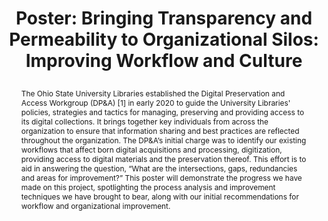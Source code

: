 ---
abstract: The Ohio State University Libraries established the Digital Preservation
  and Access Workgroup (DP&A) [1] in early 2020 to guide the University Libraries'
  policies, strategies and tactics for managing, preserving and providing access to
  its digital collections. It brings together key individuals from across the organization
  to ensure that information sharing and best practices are reflected throughout the
  organization. The DP&A’s initial charge was to identify our existing workflows that
  affect born digital acquisitions and processing, digitization, providing access
  to digital materials and the preservation thereof. This effort is to aid in answering
  the question, “What are the intersections, gaps, redundancies and areas for improvement?”
  This poster will demonstrate the progress we have made on this project, spotlighting
  the process analysis and improvement techniques we have brought to bear, along with
  our initial recommendations for workflow and organizational improvement.
creators:
- Noonan, Daniel
date: null
document_url: https://az659834.vo.msecnd.net/eventsairwesteuprod/production-inconference-public/45c2d9bd33274267b825c95874852297
grand_parent: iPRES
institutions:
- The Ohio State University
keywords:
- digital preservation
- prioritization
- process improvement
landing_page_url: null
language: eng
layout: publication
license: CC-BY 4.0 International
notes_url: null
parent: iPRES 2022
publication_type: poster
size: null
slides_url: null
source_name: iPRES
title: "Poster: Bringing Transparency and Permeability to Organizational Silos: Improving
  Workflow and Culture\r\n"
year: 2022
---